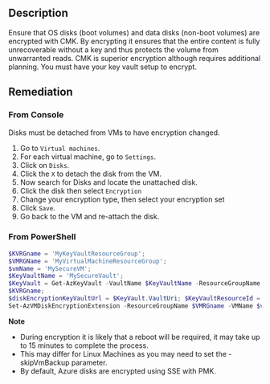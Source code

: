 ## Description

Ensure that OS disks (boot volumes) and data disks (non-boot volumes) are encrypted with CMK. By encrypting it ensures that the entire content is fully unrecoverable without a key and thus protects the volume from unwarranted reads. CMK is superior encryption although requires additional planning. You must have your key vault setup to encrypt.

## Remediation

### From Console

Disks must be detached from VMs to have encryption changed.

  1. Go to `Virtual machines`.
  2. For each virtual machine, go to `Settings`.
  3. Click on `Disks`.
  4. Click the `X` to detach the disk from the VM.
  5. Now search for Disks and locate the unattached disk.
  6. Click the disk then select `Encryption`
  7. Change your encryption type, then select your encryption set
  8. Click `Save`.
  9. Go back to the VM and re-attach the disk.

### From PowerShell

```powershell
$KVRGname = 'MyKeyVaultResourceGroup';
$VMRGName = 'MyVirtualMachineResourceGroup';
$vmName = 'MySecureVM';
$KeyVaultName = 'MySecureVault';
$KeyVault = Get-AzKeyVault -VaultName $KeyVaultName -ResourceGroupName
$KVRGname;
$diskEncryptionKeyVaultUrl = $KeyVault.VaultUri; $KeyVaultResourceId = $KeyVault.ResourceId;
Set-AzVMDiskEncryptionExtension -ResourceGroupName $VMRGname -VMName $vmName -DiskEncryptionKeyVaultUrl $diskEncryptionKeyVaultUrl - DiskEncryptionKeyVaultId $KeyVaultResourceId;
```

**Note**
- During encryption it is likely that a reboot will be required, it may take up to 15 minutes to complete the process.
- This may differ for Linux Machines as you may need to set the -skipVmBackup parameter.
- By default, Azure disks are encrypted using SSE with PMK.
